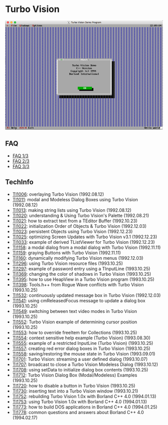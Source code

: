 # Turbo Vision

![DEMO](demo.png)

## FAQ
  * [FAQ 1/3](faq1.md)
  * [FAQ 2/3](faq2.md)
  * [FAQ 3/3](faq3.md)

## TechInfo
  * [TI1006](TI1006.md): overlaying Turbo Vision (1992.08.12)
  * [TI1011](TI1011.md): modal and Modeless Dialog Boxes using Turbo Vision (1992.08.12)
  * [TI1013](TI1013.md): making string lists using Turbo Vision (1992.08.12)
  * [TI1020](TI1020.md): understanding & Using Turbo Vision's Palette (1992.08.21)
  * [TI1021](TI1021.md): how to extract text from a TEditor Buffer (1992.10.23)
  * [TI1022](TI1022.md): initialization Order of Objects & Turbo Vision (1992.12.03)
  * [TI1023](TI1023.md): persistent Objects using Turbo Vision (1992.12.23)
  * [TI1025](TI1025.md): optimizing Screen Updates with Turbo Vision v3.1 (1992.12.23)
  * [TI1033](TI1033.md): example of derived TListViewer for Turbo Vision (1992.12.23)
  * [TI1158](TI1158.md): a modal dialog from a modal dialog with Turbo Vision (1992.11.11)
  * [TI1159](TI1159.md): graying Buttons with Turbo Vision (1992.11.11)
  * [TI1160](TI1160.md): dynamically modifying Turbo Vision menus (1992.12.03)
  * [TI1296](TI1296.md): using Turbo Vision resource files (1993.10.25)
  * [TI1297](TI1297.md): example of password entry using a TInputLine (1993.10.25)
  * [TI1369](TI1369.md): changing the color of shadows in Turbo Vision (1993.10.25)
  * [TI1395](TI1395.md): how to use HeapView in a Turbo Vision program (1993.10.25)
  * [TI1398](TI1398.md): Tools.h++ from Rogue Wave conflicts with Turbo Vision (1993.10.25)
  * [TI1532](TI1532.md): continuously updated message box in Turbo Vision (1992.12.03)
  * [TI1541](TI1541.md): using cmReleasedFocus message to update a dialog box (1993.10.25)
  * [TI1549](TI1549.md): switching between text video modes in Turbo Vision (1993.10.25)
  * [TI1552](TI1552.md): Turbo Vision example of determining cursor position (1993.10.25)
  * [TI1553](TI1553.md): how to override freeItem for Collections (1993.10.25)
  * [TI1554](TI1554.md): context sensitive help example (Turbo Vision) (1993.08.30)
  * [TI1555](TI1555.md): example of a restricted InputLine (Turbo Vision) (1993.10.25)
  * [TI1557](TI1557.md): creating red error dialog boxes in Turbo Vision (1993.10.25)
  * [TI1558](TI1558.md): saving/restoring the mouse state in Turbo Vision (1993.09.01)
  * [TI1701](TI1701.md): Turbo Vision: streaming a user defined dialog (1993.10.07)
  * [TI1707](TI1707.md): broadcast to close a Turbo Vision Modeless Dialog (1993.10.12)
  * [TI1708](TI1708.md): using setData to initialize dialog box contents (1993.10.25)
  * [TI1712](TI1712.md): Turbo Vision Dialog Box (Modal/Modeless) Examples (1993.10.25)
  * [TI1720](TI1720.md): how to disable a button in Turbo Vision (1993.10.25)
  * [TI1730](TI1730.md): inserting text into a Turbo Vision window (1993.10.21)
  * [TI1752](TI1752.md): rebuilding Turbo Vision 1.0x with Borland C++ 4.0 (1994.01.13)
  * [TI1753](TI1753.md): using Turbo Vision 1.0x with Borland C++ 4.0 (1994.01.13)
  * [TI1773](TI1773.md): how to build DOS applications in Borland C++ 4.0 (1994.01.25)
  * [TI1778](TI1778.md): common questions and answers about Borland C++ 4.0 (1994.02.17)

